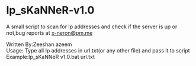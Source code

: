 # Ip_sKaNNeR-v1.0
A small script to scan for Ip addresses and check if the server is up or not,bug reports at x-neron@pm.me

Written By:Zeeshan azeem
<br>
Usage: Type all Ip addresses in url.txt(or any other file) and pass it to script 
<br>
Example:Ip_sKaNNeR v1.0.bat url.txt
